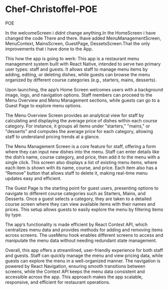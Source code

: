 # Chef-Christoffel-POE
POE

In the welcomeScreen i didnt change anything.In the HomeScreen i have changed the code There and there.
Ihave added MenuManagementScreen, MenuContext, MainsScreen, GuestPage, DessetsScreen.That the only improvements that i have done to the App.

This how the app is going to werk:
This app is a restaurant menu management system built with React Native, intended to serve two primary user types: staff and guests. It allows staff to manage menu items by adding, editing, or deleting dishes, while guests can browse the menu organized by different course categories (e.g., starters, mains, desserts).

Upon launching, the app’s Home Screen welcomes users with a background image, logo, and navigation options. Staff members can proceed to the Menu Overview and Menu Management sections, while guests can go to a Guest Page to explore menu options.

The Menu Overview Screen provides an analytical view for staff by calculating and displaying the average price of dishes within each course category. For instance, it groups all items under "starters," "mains," or "desserts" and computes the average price for each category, allowing staff to understand pricing trends at a glance.

The Menu Management Screen is a core feature for staff, offering a form where they can input new dishes into the menu. Staff can enter details like the dish’s name, course category, and price, then add it to the menu with a single click. This screen also displays a list of existing menu items, where each item is shown with its name, course, and price. Each item also has a “Remove” button that allows staff to delete it, making real-time menu updates easy and efficient.

The Guest Page is the starting point for guest users, presenting options to navigate to different course categories such as Starters, Mains, and Desserts. Once a guest selects a category, they are taken to a detailed course screen where they can view available items with their names and prices. This setup allows guests to easily explore the menu by filtering items by type.

The app’s functionality is made efficient by React Context API, which centralizes menu data and provides methods for adding and removing items across screens. The useMenu hook enables different screens to access and manipulate the menu data without needing redundant state management.

Overall, this app offers a streamlined, user-friendly experience for both staff and guests. Staff can quickly manage the menu and view pricing data, while guests can explore the menu in a well-organized manner. The navigation is powered by React Navigation, ensuring smooth transitions between screens, while the Context API keeps the menu data consistent and accessible across the app. This approach makes the app scalable, responsive, and efficient for restaurant operations.
